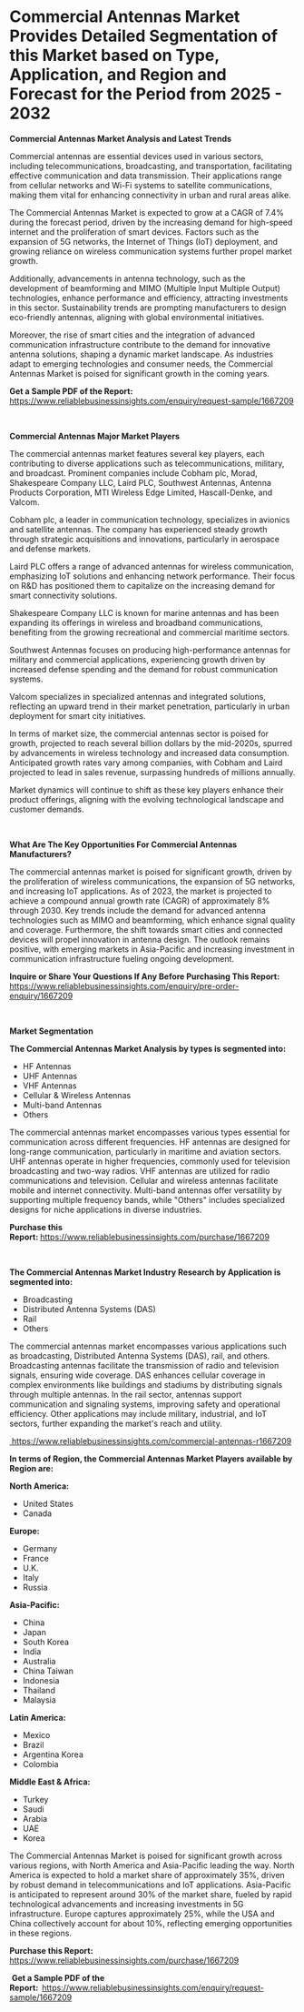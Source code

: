<p><h1>Commercial Antennas Market Provides Detailed Segmentation of this Market based on Type, Application, and Region and Forecast for the Period from 2025 - 2032</h1></p><p><strong>Commercial Antennas Market Analysis and Latest Trends</strong></p>
<p><p>Commercial antennas are essential devices used in various sectors, including telecommunications, broadcasting, and transportation, facilitating effective communication and data transmission. Their applications range from cellular networks and Wi-Fi systems to satellite communications, making them vital for enhancing connectivity in urban and rural areas alike.</p><p>The Commercial Antennas Market is expected to grow at a CAGR of 7.4% during the forecast period, driven by the increasing demand for high-speed internet and the proliferation of smart devices. Factors such as the expansion of 5G networks, the Internet of Things (IoT) deployment, and growing reliance on wireless communication systems further propel market growth. </p><p>Additionally, advancements in antenna technology, such as the development of beamforming and MIMO (Multiple Input Multiple Output) technologies, enhance performance and efficiency, attracting investments in this sector. Sustainability trends are prompting manufacturers to design eco-friendly antennas, aligning with global environmental initiatives. </p><p>Moreover, the rise of smart cities and the integration of advanced communication infrastructure contribute to the demand for innovative antenna solutions, shaping a dynamic market landscape. As industries adapt to emerging technologies and consumer needs, the Commercial Antennas Market is poised for significant growth in the coming years.</p></p>
<p><strong>Get a Sample PDF of the Report:&nbsp;</strong> <a href="https://www.reliablebusinessinsights.com/enquiry/request-sample/1667209?utm_campaign=2276&utm_medium=2&utm_source=Github&utm_content=ia&utm_term=17042025&utm_id=commercial-antennas">https://www.reliablebusinessinsights.com/enquiry/request-sample/1667209</a></p>
<p>&nbsp;</p>
<p><strong>Commercial Antennas Major Market Players</strong></p>
<p><p>The commercial antennas market features several key players, each contributing to diverse applications such as telecommunications, military, and broadcast. Prominent companies include Cobham plc, Morad, Shakespeare Company LLC, Laird PLC, Southwest Antennas, Antenna Products Corporation, MTI Wireless Edge Limited, Hascall-Denke, and Valcom.</p><p>Cobham plc, a leader in communication technology, specializes in avionics and satellite antennas. The company has experienced steady growth through strategic acquisitions and innovations, particularly in aerospace and defense markets. </p><p>Laird PLC offers a range of advanced antennas for wireless communication, emphasizing IoT solutions and enhancing network performance. Their focus on R&D has positioned them to capitalize on the increasing demand for smart connectivity solutions.</p><p>Shakespeare Company LLC is known for marine antennas and has been expanding its offerings in wireless and broadband communications, benefiting from the growing recreational and commercial maritime sectors. </p><p>Southwest Antennas focuses on producing high-performance antennas for military and commercial applications, experiencing growth driven by increased defense spending and the demand for robust communication systems.</p><p>Valcom specializes in specialized antennas and integrated solutions, reflecting an upward trend in their market penetration, particularly in urban deployment for smart city initiatives.</p><p>In terms of market size, the commercial antennas sector is poised for growth, projected to reach several billion dollars by the mid-2020s, spurred by advancements in wireless technology and increased data consumption. Anticipated growth rates vary among companies, with Cobham and Laird projected to lead in sales revenue, surpassing hundreds of millions annually.</p><p>Market dynamics will continue to shift as these key players enhance their product offerings, aligning with the evolving technological landscape and customer demands.</p></p>
<p>&nbsp;</p>
<p><strong>What Are The Key Opportunities For Commercial Antennas Manufacturers?</strong></p>
<p><p>The commercial antennas market is poised for significant growth, driven by the proliferation of wireless communications, the expansion of 5G networks, and increasing IoT applications. As of 2023, the market is projected to achieve a compound annual growth rate (CAGR) of approximately 8% through 2030. Key trends include the demand for advanced antenna technologies such as MIMO and beamforming, which enhance signal quality and coverage. Furthermore, the shift towards smart cities and connected devices will propel innovation in antenna design. The outlook remains positive, with emerging markets in Asia-Pacific and increasing investment in communication infrastructure fueling ongoing development.</p></p>
<p><strong>Inquire or Share Your Questions If Any Before Purchasing This Report:</strong> <a href="https://www.reliablebusinessinsights.com/enquiry/pre-order-enquiry/1667209?utm_campaign=2276&utm_medium=2&utm_source=Github&utm_content=ia&utm_term=17042025&utm_id=commercial-antennas">https://www.reliablebusinessinsights.com/enquiry/pre-order-enquiry/1667209</a></p>
<p>&nbsp;</p>
<p><strong>Market Segmentation</strong></p>
<p><strong>The Commercial Antennas Market Analysis by types is segmented into:</strong></p>
<p><ul><li>HF Antennas</li><li>UHF Antennas</li><li>VHF Antennas</li><li>Cellular & Wireless Antennas</li><li>Multi-band Antennas</li><li>Others</li></ul></p>
<p><p>The commercial antennas market encompasses various types essential for communication across different frequencies. HF antennas are designed for long-range communication, particularly in maritime and aviation sectors. UHF antennas operate in higher frequencies, commonly used for television broadcasting and two-way radios. VHF antennas are utilized for radio communications and television. Cellular and wireless antennas facilitate mobile and internet connectivity. Multi-band antennas offer versatility by supporting multiple frequency bands, while "Others" includes specialized designs for niche applications in diverse industries.</p></p>
<p><strong>Purchase this Report:&nbsp;</strong><a href="https://www.reliablebusinessinsights.com/purchase/1667209?utm_campaign=2276&utm_medium=2&utm_source=Github&utm_content=ia&utm_term=17042025&utm_id=commercial-antennas">https://www.reliablebusinessinsights.com/purchase/1667209</a></p>
<p>&nbsp;</p>
<p><strong>The Commercial Antennas Market Industry Research by Application is segmented into:</strong></p>
<p><ul><li>Broadcasting</li><li>Distributed Antenna Systems (DAS)</li><li>Rail</li><li>Others</li></ul></p>
<p><p>The commercial antennas market encompasses various applications such as broadcasting, Distributed Antenna Systems (DAS), rail, and others. Broadcasting antennas facilitate the transmission of radio and television signals, ensuring wide coverage. DAS enhances cellular coverage in complex environments like buildings and stadiums by distributing signals through multiple antennas. In the rail sector, antennas support communication and signaling systems, improving safety and operational efficiency. Other applications may include military, industrial, and IoT sectors, further expanding the market's reach and utility.</p></p>
<p><a href="https://www.reliablebusinessinsights.com/commercial-antennas-r1667209?utm_campaign=2276&utm_medium=2&utm_source=Github&utm_content=ia&utm_term=17042025&utm_id=commercial-antennas">&nbsp;https://www.reliablebusinessinsights.com/commercial-antennas-r1667209</a></p>
<p><strong>In terms of Region, the Commercial Antennas Market Players available by Region are:</strong></p>
<p>
    <p> <strong> North America: </strong>
        <ul>
            <li>United States</li>
            <li>Canada</li>
        </ul>
        </p> 
    <p> <strong> Europe: </strong>
        <ul>
            <li>Germany</li>
            <li>France</li>
            <li>U.K.</li>
            <li>Italy</li>
            <li>Russia</li>
        </ul>
        </p> 
    <p> <strong> Asia-Pacific: </strong>
        <ul>
            <li>China</li>
            <li>Japan</li>
            <li>South Korea</li>
            <li>India</li>
            <li>Australia</li>
            <li>China Taiwan</li>
            <li>Indonesia</li>
            <li>Thailand</li>
            <li>Malaysia</li>
        </ul>
        </p> 
    <p> <strong> Latin America: </strong>
        <ul>
            <li>Mexico</li>
            <li>Brazil</li>
            <li>Argentina Korea</li>
            <li>Colombia</li>
        </ul>
        </p> 
    <p> <strong> Middle East & Africa: </strong>
        <ul>
            <li>Turkey</li>
            <li>Saudi</li>
            <li>Arabia</li>
            <li>UAE</li>
            <li>Korea</li>
        </ul>
    </p>
    </p>
<p><p>The Commercial Antennas Market is poised for significant growth across various regions, with North America and Asia-Pacific leading the way. North America is expected to hold a market share of approximately 35%, driven by robust demand in telecommunications and IoT applications. Asia-Pacific is anticipated to represent around 30% of the market share, fueled by rapid technological advancements and increasing investments in 5G infrastructure. Europe captures approximately 25%, while the USA and China collectively account for about 10%, reflecting emerging opportunities in these regions.</p></p>
<p><strong>Purchase this Report: </strong><a href="https://www.reliablebusinessinsights.com/purchase/1667209?utm_campaign=2276&utm_medium=2&utm_source=Github&utm_content=ia&utm_term=17042025&utm_id=commercial-antennas">https://www.reliablebusinessinsights.com/purchase/1667209</a></p>
<p>&nbsp;<strong>Get a Sample PDF of the Report:&nbsp;&nbsp;</strong><a href="https://www.reliablebusinessinsights.com/enquiry/request-sample/1667209?utm_campaign=2276&utm_medium=2&utm_source=Github&utm_content=ia&utm_term=17042025&utm_id=commercial-antennas">https://www.reliablebusinessinsights.com/enquiry/request-sample/1667209</a></p>
<p><strong></strong></p>
<p><p></p><p></p><p></p></p>